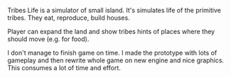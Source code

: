 Tribes Life is a simulator of small island. It's simulates life of the primitive tribes. They eat, reproduce, build houses.

Player can expand the land and show tribes hints of places where they should move (e.g. for food).

I don't manage to finish game on time. I made the prototype with lots of gameplay and then rewrite whole game on new engine and nice graphics. This consumes a lot of time and effort.